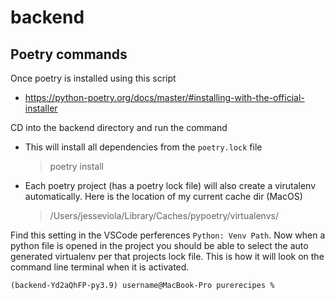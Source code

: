 # backend

## Poetry commands

Once poetry is installed using this script 

- https://python-poetry.org/docs/master/#installing-with-the-official-installer

CD into the backend directory and run the command

- This will install all dependencies from the `poetry.lock` file

    > poetry install

- Each poetry project (has a poetry lock file) will also create a virutalenv automatically. Here is the location of my current cache dir (MacOS)

    > /Users/jesseviola/Library/Caches/pypoetry/virtualenvs/

Find this setting in the VSCode perferences `Python: Venv Path`. Now when a python file is opened in the project you should be able to select the auto generated virtualenv per that projects lock file. This is how it will look on the command line terminal when it is activated.

`(backend-Yd2aQhFP-py3.9) username@MacBook-Pro purerecipes %`

